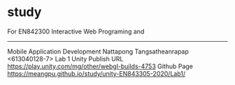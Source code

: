# study
For EN842300 Interactive Web Programing
and
****************************
Mobile Application Development
Nattapong Tangsatheanrapap <613040128-7>
Lab 1
Unity Publish URL <https://play.unity.com/mg/other/webgl-builds-4753>
Github Page <https://meangpu.github.io/study/unity-EN843305-2020/Lab1/>


